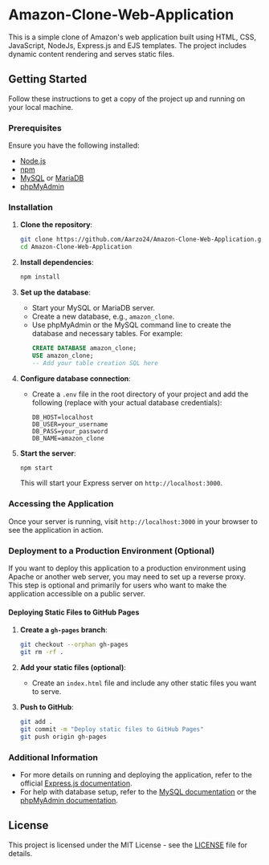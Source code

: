 # Amazon-Clone-Web-Application

This is a simple clone of Amazon's web application built using HTML, CSS, JavaScript, NodeJs, Express.js and EJS templates. The project includes dynamic content rendering and serves static files.

## Getting Started

Follow these instructions to get a copy of the project up and running on your local machine.

### Prerequisites

Ensure you have the following installed:
- [Node.js](https://nodejs.org/)
- [npm](https://www.npmjs.com/)
- [MySQL](https://www.mysql.com/) or [MariaDB](https://mariadb.org/)
- [phpMyAdmin](https://www.phpmyadmin.net/)

### Installation

1. **Clone the repository**:
    ```sh
    git clone https://github.com/Aarzo24/Amazon-Clone-Web-Application.git
    cd Amazon-Clone-Web-Application
    ```

2. **Install dependencies**:
    ```sh
    npm install
    ```

3. **Set up the database**:
    - Start your MySQL or MariaDB server.
    - Create a new database, e.g., `amazon_clone`.
    - Use phpMyAdmin or the MySQL command line to create the database and necessary tables. For example:
      ```sql
      CREATE DATABASE amazon_clone;
      USE amazon_clone;
      -- Add your table creation SQL here
      ```

4. **Configure database connection**:
    - Create a `.env` file in the root directory of your project and add the following (replace with your actual database credentials):
      ```
      DB_HOST=localhost
      DB_USER=your_username
      DB_PASS=your_password
      DB_NAME=amazon_clone
      ```

5. **Start the server**:
    ```sh
    npm start
    ```
    This will start your Express server on `http://localhost:3000`.

### Accessing the Application

Once your server is running, visit `http://localhost:3000` in your browser to see the application in action.

### Deployment to a Production Environment (Optional)

If you want to deploy this application to a production environment using Apache or another web server, you may need to set up a reverse proxy. This step is optional and primarily for users who want to make the application accessible on a public server.

#### Deploying Static Files to GitHub Pages

1. **Create a `gh-pages` branch**:
    ```sh
    git checkout --orphan gh-pages
    git rm -rf .
    ```

2. **Add your static files (optional)**:
    - Create an `index.html` file and include any other static files you want to serve.

3. **Push to GitHub**:
    ```sh
    git add .
    git commit -m "Deploy static files to GitHub Pages"
    git push origin gh-pages
    ```

### Additional Information

- For more details on running and deploying the application, refer to the official [Express.js documentation](https://expressjs.com/).
- For help with database setup, refer to the [MySQL documentation](https://dev.mysql.com/doc/) or the [phpMyAdmin documentation](https://docs.phpmyadmin.net/).

## License

This project is licensed under the MIT License - see the [LICENSE](LICENSE) file for details.
